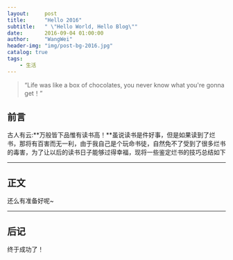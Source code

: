 ```yaml
---
layout:     post
title:      "Hello 2016"
subtitle:   " \"Hello World, Hello Blog\""
date:       2016-09-04 01:00:00
author:     "WangWei"
header-img: "img/post-bg-2016.jpg"
catalog: true
tags:
    - 生活
---
```


> “Life was like a box of chocolates, you never know what you're gonna get！”


## 前言

古人有云:**万般皆下品惟有读书高！**虽说读书是件好事，但是如果读到了烂书，那将有百害而无一利，由于我自己是个玩命书徒，自然免不了受到了很多烂书的毒害，为了让以后的读书日子能够过得幸福，现将一些鉴定烂书的技巧总结如下

---

## 正文
还么有准备好呢~

---

## 后记
终于成功了！